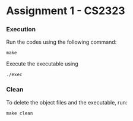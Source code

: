 # Assignment 1 - CS2323

### Execution

Run the codes using the following command:

```
make
```

Execute the executable using

```
./exec
```

### Clean

To delete the object files and the executable, run:

```
make clean
```
